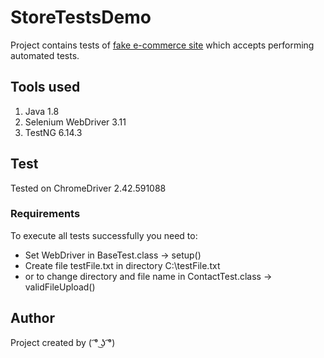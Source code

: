 # StoreTestsDemo

Project contains tests of [fake e-commerce site](http://automationpractice.com/index.php) which accepts performing automated tests.


## Tools used
1. Java 1.8
2. Selenium WebDriver 3.11
3. TestNG 6.14.3

## Test
Tested on ChromeDriver 2.42.591088


### Requirements
To execute all tests successfully you need to:
- Set WebDriver in BaseTest.class -> setup()
- Create file testFile.txt in directory C:\testFile.txt
- or to change directory and file name in ContactTest.class -> validFileUpload()


## Author
Project created by ( ͡° ͜ʖ ͡°)

